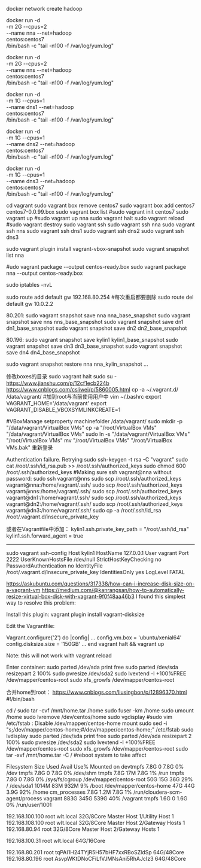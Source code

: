 docker network create hadoop

docker run -d \
-m 2G --cpus=2 \
--name nna --net=hadoop \
centos:centos7 \
/bin/bash -c "tail -n100 -f /var/log/yum.log"

docker run -d \
-m 2G --cpus=2 \
--name nns --net=hadoop \
centos:centos7 \
/bin/bash -c "tail -n100 -f /var/log/yum.log"

docker run -d \
-m 1G --cpus=1 \
--name dns1 --net=hadoop \
centos:centos7 \
/bin/bash -c "tail -n100 -f /var/log/yum.log"

docker run -d \
-m 1G --cpus=1 \
--name dns2 --net=hadoop \
centos:centos7 \
/bin/bash -c "tail -n100 -f /var/log/yum.log"

docker run -d \
-m 1G --cpus=1 \
--name dns3 --net=hadoop \
centos:centos7 \
/bin/bash -c "tail -n100 -f /var/log/yum.log"

cd vagrant
sudo vagrant box remove centos7
sudo vagrant box add centos7 centos7-0.0.99.box
sudo vagrant box list
#sudo vagrant init centos7
sudo vagrant up
#sudo vagrant up nna
sudo vagrant halt
sudo vagrant reload
#sudo vagrant destroy
sudo vagrant ssh
sudo vagrant ssh nna
sudo vagrant ssh nns
sudo vagrant ssh dns1
sudo vagrant ssh dns2
sudo vagrant ssh dns3

sudo vagrant plugin install vagrant-vbox-snapshot
sudo vagrant snapshot list nna

#udo vagrant package --output centos-ready.box
sudo vagrant package nna --output centos-ready.box

sudo iptables -nvL

sudo route add default gw 192.168.80.254
#每次重启都要删除
sudo route del default gw 10.0.2.2

80.201:
sudo vagrant snapshot save nna nna_base_snapshot
sudo vagrant snapshot save nns nns_base_snapshot
sudo vagrant snapshot save dn1 dn1_base_snapshot
sudo vagrant snapshot save dn2 dn2_base_snapshot

80.196:
sudo vagrant snapshot save kylin1 kylin1_base_snapshot
sudo vagrant snapshot save dn3 dn3_base_snapshot
sudo vagrant snapshot save dn4 dn4_base_snapshot

sudo vagrant snapshot restore nna nna_kylin_snapshot
...

修改boxes的目录
sudo vagrant halt
sudo su -
https://www.jianshu.com/p/12cf1ecb224b
https://www.cnblogs.com/csliwei/p/5860005.html
cp -a ~/.vagrant.d/ /data/vagrant/
#加到root与当前使用用户中
vim ~/.bashrc
export VAGRANT_HOME='/data/vagrant'
export VAGRANT_DISABLE_VBOXSYMLINKCREATE=1

#VBoxManage setproperty machinefolder  /data/vagrant/
sudo mkdir -p "/data/vagrant/VirtualBox VMs"
cp -a "/root/VirtualBox VMs" "/data/vagrant/VirtualBox VMs"
sudo ln -s "/data/vagrant/VirtualBox VMs" "/root/VirtualBox VMs"
mv "/root/VirtualBox VMs" "/root/VirtualBox VMs.bak"
重新登录


Authentication failure. Retrying 
sudo ssh-keygen -t rsa -C "vagrant"
sudo cat  /root/.ssh/id_rsa.pub >>  /root/.ssh/authorized_keys
sudo chmod 600  /root/.ssh/authorized_keys
#Making sure ssh vagrant@nna without password: sudo ssh vagrant@nns
sudo scp  /root/.ssh/authorized_keys vagrant@nna:/home/vagrant/.ssh/
sudo scp  /root/.ssh/authorized_keys vagrant@nns:/home/vagrant/.ssh/
sudo scp  /root/.ssh/authorized_keys vagrant@dn1:/home/vagrant/.ssh/
sudo scp  /root/.ssh/authorized_keys vagrant@dn2:/home/vagrant/.ssh/
sudo scp  /root/.ssh/authorized_keys vagrant@dn3:/home/vagrant/.ssh/
sudo cp -a /root/.ssh/id_rsa /root/.vagrant.d/insecure_private_key

或者在Vagrantfile中添加：
kylin1.ssh.private_key_path = "/root/.ssh/id_rsa"
kylin1.ssh.forward_agent = true

-----------------------------------------------
sudo vagrant ssh-config
  Host kylin1
  HostName 127.0.0.1
  User vagrant
  Port 2222
  UserKnownHostsFile /dev/null
  StrictHostKeyChecking no
  PasswordAuthentication no
  IdentityFile /root/.vagrant.d/insecure_private_key
  IdentitiesOnly yes
  LogLevel FATAL


https://askubuntu.com/questions/317338/how-can-i-increase-disk-size-on-a-vagrant-vm
https://medium.com/@kanrangsan/how-to-automatically-resize-virtual-box-disk-with-vagrant-9f0f48aa46b3
I found this simplest way to resolve this problem:

Install this plugin: vagrant plugin install vagrant-disksize

Edit the Vagrantfile:

Vagrant.configure('2') do |config|
  ...
  config.vm.box = 'ubuntu/xenial64'
  config.disksize.size = '150GB'
  ...
end
vagrant halt && vagrant up

Note: this will not work with vagrant reload

Enter container:
sudo parted /dev/sda print free
sudo parted /dev/sda resizepart 2 100%
sudo pvresize /dev/sda2
sudo lvextend -l +100%FREE /dev/mapper/centos-root
sudo xfs_growfs /dev/mapper/centos-root

合并home到root：
https://www.cnblogs.com/liusingbon/p/12896370.html
#!/bin/bash

cd /
sudo tar -cvf /mnt/home.tar /home
sudo fuser -km /home
sudo umount /home
sudo lvremove /dev/centos/home
sudo vgdisplay
#sudo vim /etc/fstab : Disable /dev/mapper/centos-home mount
sudo sed -i "s;/dev/mapper/centos-home;#/dev/mapper/centos-home;" /etc/fstab
sudo lvdisplay
sudo parted /dev/sda print free
sudo parted /dev/sda resizepart 2 100%
sudo pvresize /dev/sda2
sudo lvextend -l +100%FREE /dev/mapper/centos-root
sudo xfs_growfs /dev/mapper/centos-root
sudo tar -xvf /mnt/home.tar -C /
#reboot system to take affect


Filesystem               Size  Used Avail Use% Mounted on
devtmpfs                 7.8G     0  7.8G   0% /dev
tmpfs                    7.8G     0  7.8G   0% /dev/shm
tmpfs                    7.8G   17M  7.8G   1% /run
tmpfs                    7.8G     0  7.8G   0% /sys/fs/cgroup
/dev/mapper/centos-root   50G   15G   36G  29% /
/dev/sda1               1014M   83M  932M   9% /boot
/dev/mapper/centos-home   47G   44G  3.9G  92% /home
cm_processes             7.8G  1.2M  7.8G   1% /run/cloudera-scm-agent/process
vagrant                  883G  345G  539G  40% /vagrant
tmpfs                    1.6G     0  1.6G   0% /run/user/1001


192.168.100.100    root    wlt.local   32G/8Core     Master Host 1/Utility Host 1
192.168.108.100    root    wlt.local   32G/8Core     Master Host 2/Gateway Hosts 1
192.168.80.94      root                32G/8Core     Master Host 2/Gateway Hosts 1


192.168.100.31     root    wlt.local   64G/16Core

192.168.80.201      root    tqPAI1H24TYjR5H57bHF7xxRBoSZldSp   64G/48Core
192.168.80.196      root    AsvpWKtDNoCFiLfVJMNsAni5RhAJcIz3   64G/48Core